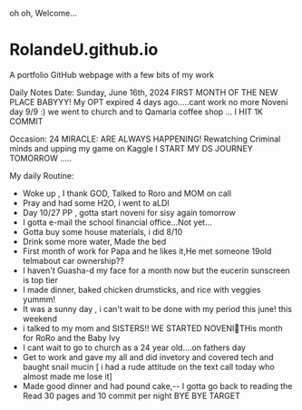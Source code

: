  oh oh, Welcome...
# RolandeU.github.io
A portfolio GitHub webpage with a few bits of my work

Daily Notes
Date: Sunday, June 16th, 2024
FIRST MONTH OF THE NEW PLACE BABYYY!
My OPT expired 4 days ago.....cant work no more 
Noveni day 9/9 :)
we went to church and to Qamaria coffee shop ...
I HIT 1K COMMIT


Occasion: 24
MIRACLE: ARE ALWAYS HAPPENING!
Rewatching Criminal minds and upping my game on Kaggle
I START MY DS JOURNEY TOMORROW .....

My daily Routine:
- Woke up , I thank GOD, Talked to Roro and MOM on call
- Pray and had some H2O, i went to aLDI
- Day 10/27 PP , gotta start noveni for sisy again tomorrow 
- I gotta e-mail the school financial office...Not yet...
- Gotta buy some house materials, i did 8/10
- Drink some more water, Made the bed
- First month of work for Papa and he likes it,He met someone 19old telmabout car ownership??
- I haven't Guasha-d my face for a month now but the eucerin sunscreen is top tier
- I made dinner, baked chicken drumsticks, and rice with veggies yummm!
- It was a sunny day , i can't wait to be done with my period this june! this weekend 
- i talked to my mom and SISTERS!! WE STARTED NOVENI🥹THis month for RoRo and the Baby Ivy
- I cant wait to go to church as a 24 year old....on fathers day
- Get to work and gave my all and did invetory and covered tech and baught snail mucin
[ i had a rude attitude  on the text call today who almost made me lose it]
- Made good dinner and had pound cake,-- I gotta go back to reading the Read 30 pages and 10 commit per night
BYE BYE TARGET

